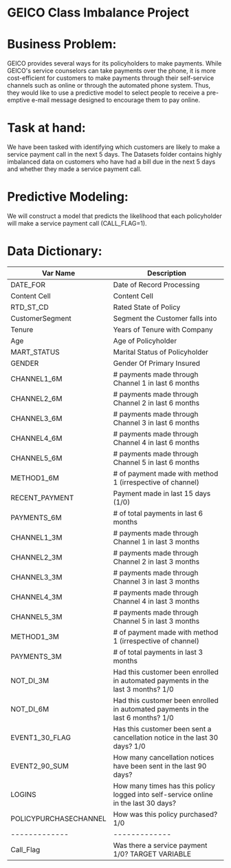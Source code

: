 # GEICO Class Imbalance Project
 
# Business Problem:
GEICO provides several ways for its policyholders to make payments. While GEICO's service counselors can take payments over the phone, it is more cost-efficient for customers to make payments through their self-service channels such as online or through the automated phone system. Thus, they would like to use a predictive model to select people to receive a pre-emptive e-mail message designed to encourage them to pay online.

# Task at hand:

We have been tasked with identifying which customers are likely to make a service payment call in the next 5 days. The Datasets folder contains highly imbalanced data on customers who have had a bill due in the next 5 days and whether they made a service payment call. 

# Predictive Modeling:
 
We will construct a model that predicts the likelihood that each policyholder will make a service payment call (CALL_FLAG=1). 

# Data Dictionary:
Var Name      | Description
------------- | -------------
DATE_FOR      | Date of Record Processing
Content Cell  | Content Cell
RTD_ST_CD     | Rated State of Policy
CustomerSegment  | Segment the Customer falls into
Tenure  | Years of Tenure with Company
Age  | Age of Policyholder
MART_STATUS  | Marital Status of Policyholder
GENDER  | Gender Of Primary Insured
CHANNEL1_6M  | # payments made through Channel 1 in last 6 months
CHANNEL2_6M  |  # payments made through Channel 2 in last 6 months
CHANNEL3_6M  |  # payments made through Channel 3 in last 6 months
CHANNEL4_6M  |  # payments made through Channel 4 in last 6 months
CHANNEL5_6M  |  # payments made through Channel 5 in last 6 months
METHOD1_6M  |  # of payment made with method 1 (irrespective of channel)
RECENT_PAYMENT  | Payment made in last 15 days (1/0)
PAYMENTS_6M  |  # of total payments in last 6 months
CHANNEL1_3M  |  # payments made through Channel 1 in last 3 months
CHANNEL2_3M  |  # payments made through Channel 2 in last 3 months
CHANNEL3_3M  | # payments made through Channel 3 in last 3 months
CHANNEL4_3M  |  # payments made through Channel 4 in last 3 months
CHANNEL5_3M  |  # payments made through Channel 5 in last 3 months
METHOD1_3M  |  # of payment made with method 1 (irrespective of channel)
PAYMENTS_3M  |  # of total payments in last 3 months
NOT_DI_3M  |  Had this customer been enrolled in automated payments in the last 3 months? 1/0
NOT_DI_6M  |  Had this customer been enrolled in automated payments in the last 6 months? 1/0
EVENT1_30_FLAG  |  Has this customer been sent a cancellation notice in the last 30 days? 1/0
EVENT2_90_SUM  |  How many cancellation notices have been sent in the last 90 days?
LOGINS  |  How many times has this policy logged into self-service online in the last 30 days?
POLICYPURCHASECHANNEL  |  How was this policy purchased? 1/0
------------- | -------------
Call_Flag  |  Was there a service payment 1/0? TARGET VARIABLE
 
 

